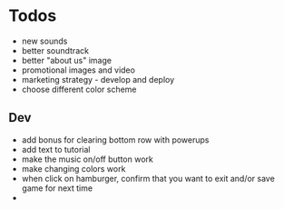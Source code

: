 # Todos

  - new sounds
  - better soundtrack
  - better "about us" image
  - promotional images and video
  - marketing strategy - develop and deploy
  - choose different color scheme


## Dev

  - add bonus for clearing bottom row with powerups
  - add text to tutorial
  - make the music on/off button work
  - make changing colors work
  - when click on hamburger, confirm that you want to exit and/or save game 
    for next time
  - 


##
